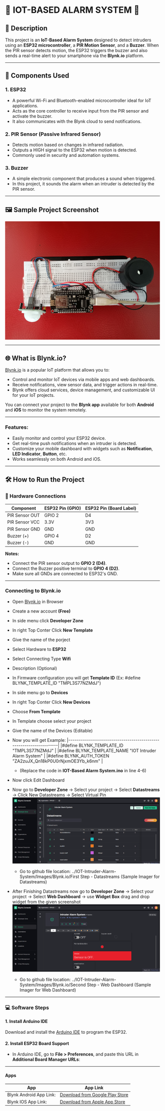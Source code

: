 # 🚨 IOT-BASED ALARM SYSTEM 🚨

## 📖 Description
This project is an **IoT-Based Alarm System** designed to detect intruders using an **ESP32 microcontroller**, a **PIR Motion Sensor**, and a **Buzzer**. When the PIR sensor detects motion, the ESP32 triggers the buzzer and also sends a real-time alert to your smartphone via the **Blynk.io** platform.

---

## 🧰 Components Used

### 1. ESP32
- A powerful Wi-Fi and Bluetooth-enabled microcontroller ideal for IoT applications.
- Acts as the core controller to receive input from the PIR sensor and activate the buzzer.
- It also communicates with the Blynk cloud to send notifications.

### 2. PIR Sensor (Passive Infrared Sensor)
- Detects motion based on changes in infrared radiation.
- Outputs a HIGH signal to the ESP32 when motion is detected.
- Commonly used in security and automation systems.

### 3. Buzzer
- A simple electronic component that produces a sound when triggered.
- In this project, it sounds the alarm when an intruder is detected by the PIR sensor.

---

## 🖼️ Sample Project Screenshot
![Project Screenshot](https://github.com/kevin030-anto/IOT-Intruder-Alarm-System/blob/main/Images/Project%20Image.jpg)

---

## 🌐 What is Blynk.io?
[Blynk.io](https://blynk.io/) is a popular IoT platform that allows you to:
- Control and monitor IoT devices via mobile apps and web dashboards.
- Receive notifications, view sensor data, and trigger actions in real-time.
- Blynk offers cloud services, device management, and customizable UI for your IoT projects.

You can connect your project to the **Blynk app** available for both **Android** and **iOS** to monitor the system remotely.

---

### Features:
- Easily monitor and control your ESP32 device.
- Get real-time push notifications when an intruder is detected.
- Customize your mobile dashboard with widgets such as **Notification**, **LED Indicator**, **Button**, etc.
- Works seamlessly on both Android and iOS.

---

## 🛠️ How to Run the Project

### 🔌 Hardware Connections

| Component       | ESP32 Pin (GPIO) | ESP32 Pin (Board Label) |
|-----------------|------------------|-------------------------|
| PIR Sensor OUT  | GPIO 2           | D4                      |
| PIR Sensor VCC  | 3.3V             | 3V3                     |
| PIR Sensor GND  | GND              | GND                     |
| Buzzer (+)      | GPIO 4           | D2                      |
| Buzzer (-)      | GND              | GND                     |

**Notes:**
- Connect the PIR sensor output to **GPIO 2 (D4)**.
- Connect the Buzzer positive terminal to **GPIO 4 (D2)**.
- Make sure all GNDs are connected to ESP32's GND.

---

### Connecting to Blynk.io
- Open [Blynk.io](https://blynk.io/) in Browser
- Create a new account **(Free)**
- In side menu click **Developer Zone**
- In right Top Conter Click **New Template**
- Give the name of the porject
- Select Hardware to **ESP32**
- Select Connecting Type **Wifi**
- Description (Optional)
- In Firmware configuration you will get **Template ID** (Ex: #define BLYNK_TEMPLATE_ID "TMPL3S77NZMdJ")
- In side menu go to **Devices**
- In right Top Conter Click **New Devices**
- Choose **From Template**
- In Template choose select your project
- Give the name of the Devices (Editable)
- Now you will get Example: 
  |---------------------------------------------------------------------|
  |#define BLYNK_TEMPLATE_ID "TMPL3S77NZMdJ"                   |
  |#define BLYNK_TEMPLATE_NAME "IOT Intruder Alarm System"     |
  |#define BLYNK_AUTH_TOKEN "ZA2zuJX_Qn18kP0U0rNjxmOE3Yb_k6nm" |
  - (Replace the code in **IOT-Based Alarm System.ino** in line 4-6)
- Now click Edit Dashboard
- Now go to **Developer Zone** -> Select your project -> Select **Datastreams** -> Click New Datastreams -> Select Virtual Pin
  ![Project Screenshot](https://github.com/kevin030-anto/IOT-Intruder-Alarm-System/blob/main/Images/Blynk.io/First%20Step%20-%20Datastreams/1%20Datastreams.png)
  - Go to github file location: ../IOT-Intruder-Alarm-System/Images/Blynk.io/First Step - Datastreams (Sample Imager for Datastreams)
 
- After Finishing Datastreams now go to **Developer Zone** -> Select your project -> Select **Web Dashboard** -> use **Widget Box** drag and drop widget from the given screenshot
  ![Project Screenshot](https://github.com/kevin030-anto/IOT-Intruder-Alarm-System/blob/main/Images/Blynk.io/Second%20Step%20-%20Web%20Dashboard/Blynk.png)
  - Go to github file location: ../IOT-Intruder-Alarm-System/Images/Blynk.io/Second Step - Web Dashboard (Sample Imager for Web Dashboard)

---

### 💻 Software Steps

#### 1. Install Arduino IDE
Download and install the [Arduino IDE](https://www.arduino.cc/en/software) to program the ESP32.

#### 2. Install ESP32 Board Support
- In Arduino IDE, go to **File > Preferences**, and paste this URL in **Additional Board Manager URLs**:

---

#### Apps
|App | App Link |
|-----------------------|--------------------------------------|
|Blynk Android App Link: |[Download from Google Play Store](https://play.google.com/store/apps/details?id=cloud.blynk)| 
|Blynk IOS App Link: |[Download from Apple App Store](https://apps.apple.com/us/app/blynk-iot/id1551718627)|
